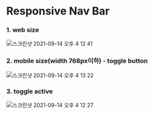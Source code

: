 # Responsive Nav Bar

### 1. web size
![스크린샷 2021-09-14 오후 4 12 41](https://user-images.githubusercontent.com/56014195/133213295-0ced91c7-de72-485e-9c32-61e647f8a450.png)

### 2. mobile size(width 768px이하) - toggle button
![스크린샷 2021-09-14 오후 4 13 22](https://user-images.githubusercontent.com/56014195/133213326-be51987a-e57c-45c3-8922-c73f8d87c64d.png)

### 3. toggle active
![스크린샷 2021-09-14 오후 4 12 27](https://user-images.githubusercontent.com/56014195/133213336-b701733b-8fb6-48ad-9582-e66c607a185a.png)

